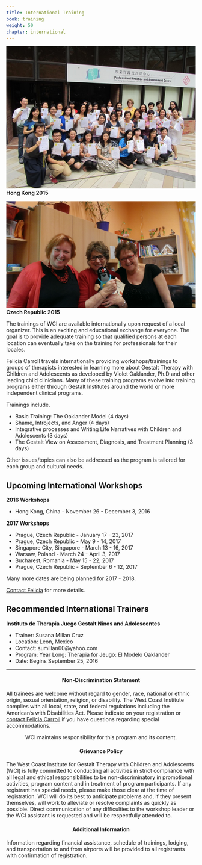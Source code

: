 ```yaml
---
title: International Training
book: training
weight: 50
chapter: international
---
```

<div class="row">
    <div class="col col-sm-6">
        <p><img src="/assets/img/hongkong2015.jpg" class="img-responsive img-thumbnail" />
        <strong>Hong Kong 2015</strong></p>
        <p><img src="/assets/img/FeliciaMole.jpg" class="img-responsive img-thumbnail" />
        <strong>Czech Republic 2015</strong></p>
    </div>
    <div class="col col-sm-6">
        <p>The trainings of WCI are available internationally upon request of a local organizer. This is an exciting and educational exchange for everyone. The goal is to provide adequate training so that qualified persons at each location can eventually take on the training for professionals for their locales.</p>
        <p>Felicia Carroll travels internationally providing workshops/trainings to groups of therapists interested in learning more about Gestalt Therapy with Children and Adolescents as developed by Violet Oaklander, Ph.D and other leading child clinicians. Many of these training programs evolve into training programs either through Gestalt Institutes around the world or more independent clinical programs.</p>
        <p>Trainings include.
        <ul>
            <li>Basic Training: The Oaklander Model (4 days)</li>
            <li>Shame, Introjects, and Anger (4 days)</li>
            <li>Integrative processes and Writing Life Narratives with Children and Adolescents (3 days)</li>
            <li>The Gestalt View on Assessment, Diagnosis, and Treatment Planning (3 days)</li>
        </ul>
        Other issues/topics can also be addressed as the program is tailored for each group and cultural needs.
        </p>
        <h2>Upcoming International Workshops</h2>
        <strong>2016 Workshops</strong>
        <ul>
            <li>Hong Kong, China - November 26 - December 3, 2016</li>
        </ul>
        <strong>2017 Workshops</strong>
        <ul>
            <li>Prague, Czech Republic - January 17 - 23, 2017</li>
            <li>Prague, Czech Republic - May 9 - 14, 2017</li>
            <li>Singapore City, Singapore - March 13 - 16, 2017</li>
            <li>Warsaw, Poland - March 24 - April 3, 2017</li>
            <li>Bucharest, Romania - May 15 - 22, 2017</li>
            <li>Prague, Czech Republic - September 6 - 12, 2017</li>
        </ul>
        <p>Many more dates are being planned for 2017 - 2018.</p>
        <p><a href="/contact">Contact Felicia</a> for more details.</p>
    </div>
</div>
<div class="docs-section">
  <h2 id="recommended-international" class="header-title">Recommended International Trainers</h2>
  <div class="docs-section">
    <strong>Instituto de Therapia Juego Gestalt Ninos and Adolescentes</strong>
    <ul>
      <li>Trainer: Susana Millan Cruz</li>
      <li>Location: Leon, Mexico</li>
      <li>Contact: sumillan60@yahoo.com</li>
      <li>Program: Year Long: Therapia for Jeugo: El Modelo Oaklander</li>
      <li>Date: Begins September 25, 2016</li>
    </ul>
  </div>
</div>
<hr>
<p></p>
<div class="row">
  <div class="col col-sm-8 col-sm-offset-2">
    <h4 style="text-align: center;"><strong>Non-Discrimination Statement</strong></h4>
    <p>All trainees are welcome without regard to gender, race, national or ethnic origin, sexual orientation, religion, or disability. The West Coast Institute complies with all local, state, and federal regulations including the American’s with Disabilities Act. Please indicate on your registration or <a href="/contact">contact Felicia Carroll</a> if you have questions regarding special accommodations.</p>
  </div>
</div>
<div class="row">
  <div class="col col-sm-8 col-sm-offset-2" style="text-align:center;">
    <p>WCI maintains responsibility for this program and its content.</p>
  </div>
</div>
<p></p>
<p></p>
<div class="row">
  <div class="col col-sm-8 col-sm-offset-2">
    <h4 style="text-align: center;"><strong>Grievance Policy</strong></h4>
    <p>The West Coast Institute for Gestalt Therapy with Children and Adolescents (WCI) is fully committed to conducting all activities in strict compliance with all legal and ethical responsibilities to be non-discriminatory in promotional activities, program content and in treatment of program participants. If any registrant has special needs, please make those clear at the time of registration.   WCI will do its best to anticipate problems and, if they present themselves, will work to alleviate or resolve complaints as quickly as possible.  Direct communication of any difficulties to the workshop leader or the WCI assistant is requested and will be respectfully attended to.</p>
  </div>
</div>
<div class="row">
  <div class="col col-sm-8 col-sm-offset-2">
    <h4 style="text-align: center;"><strong>Additional Information</strong></h4>
    <p>Information regarding financial assistance, schedule of trainings, lodging, and transportation to and from airports will be provided to all registrants with confirmation of registration.</p>
  </div>
</div>
